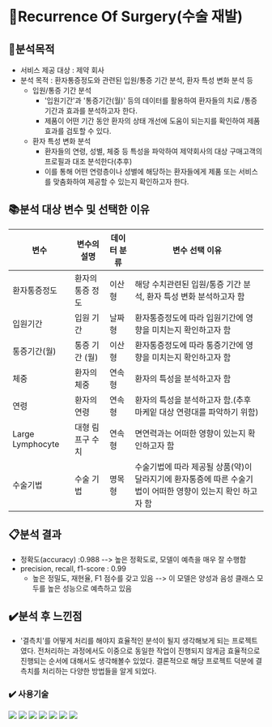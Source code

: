 #  📂Recurrence Of Surgery(수술 재발)

## 📝분석목적
- 서비스 제공 대상 : 제약 회사 
- 분석 목적 : 환자통증정도와 관련된 입원/통증 기간 분석, 환자 특성 변화 분석 등
    - 입원/통증 기간 분석
        - '입원기간'과 '통증기간(월)' 등의 데이터를 활용하여 환자들의 치료 /통증기간과 효과를 분석하고자 한다.
        -  제품이 어떤 기간 동안 환자의 상태 개선에 도움이 되는지를 확인하여 제품 효과를 검토할 수 있다.
    - 환자 특성 변화 분석
        - 환자들의 연령, 성별, 체중 등 특성을 파악하여 제약회사의 대상 구매고객의 프로필과 대조 분석한다(추후)
        - 이를 통해 어떤 연령층이나 성별에 해당하는 환자들에게 제품 또는 서비스를 맞춤화하여 제공할 수 있는지 확인하고자 한다.


## 📚분석 대상 변수 및 선택한 이유 

| 변수    | 변수의 설명   | 데이터 분류 | 변수 선택 이유 |
|------|------|-----|------|
| 환자통증정도  | 환자의 통증 정도 | 이산형 | 해당 수치관련된 입원/통증 기간 분석, 환자 특성 변화 분석하고자 함   |
| 입원기간   | 입원 기간   | 날짜형 | 환자통증정도에 따라 입원기간에 영향을 미치는지 확인하고자 함|
| 통증기간(월)   | 통증 기간 (월) | 이산형 | 환자통증정도에 따라 통증기간에 영향을 미치는지 확인하고자 함  |
| 체중   | 환자의 체중   | 연속형 | 환자의 특성을 분석하고자 함|
| 연령     | 환자의 연령   | 연속형  | 환자의 특성을 분석하고자 함.(추후 마케잍 대상 연령대를 파악하기 위함)|
| Large Lymphocyte  | 대형 림프구 수치  | 연속형 |  면연력과는 어떠한 영향이 있는지 확인하고자 함|
| 수술기법  | 수술 기법  |명목형 | 수술기법에 따라 제공될 상품(약)이 달라지기에 환자통증에 따른 수술기법이 어떠한 영향이 있는지 확인 하고자 함   |


## 📋분석 결과 
- 정확도(accuracy) :0.988  --> 높은 정확도로, 모델이 예측을 매우 잘 수행함
- precision, recall, f1-score : 0.99
    - 높은 정밀도, 재현율, F1 점수를 갖고 있음 -->  이 모델은 양성과 음성 클래스 모두를 높은 성능으로 예측하고 있음


## ✔️분석 후  느낀점 
- '결측치'를 어떻게 처리를 해야지 효율적인 분석이 될지 생각해보게 되는 프로젝트였다. 전처리하는 과정에서도 이중으로 동일한 작업이 진행되지 않게금 효율적으로 진행되는 순서에 대해서도 생각해볼수 있었다. 결론적으로 해당 프로젝트 덕분에 결측치를 처리하는 다양한 방법들을 알게 되었다.


### ✔️ 사용기술 
<img src="https://img.shields.io/badge/Python-3776AB?style=for-the-badge&logo=Python&logoColor=white"/> <img
src="https://img.shields.io/badge/MongoDB-%234ea94b.svg?style=for-the-badge&logo=mongodb&logoColor=white"/> <img
src="https://img.shields.io/badge/github-%23121011.svg?style=for-the-badge&logo=github&logoColor=white"/> <img
src="https://img.shields.io/badge/Anaconda-44A833?style=for-the-badge&logo=Anaconda&logoColor=white"/> <img 
src="https://img.shields.io/badge/Visual Studio Code-007ACC?style=for-the-badge&logo=Visual Studio Code&logoColor=white"/> <img 
src="https://img.shields.io/badge/Google Cloud-4285F4?style=for-the-badge&logo=Google Cloud&logoColor=white"/> <img 
src="https://img.shields.io/badge/Postman-FF6C37?style=for-the-badge&logo=postman&logoColor=white"/>

